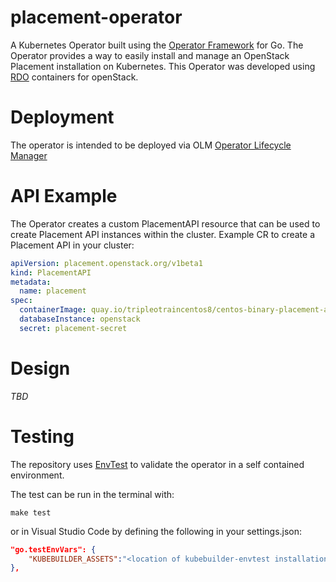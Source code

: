 # placement-operator

A Kubernetes Operator built using the [Operator Framework](https://github.com/operator-framework) for Go.
The Operator provides a way to easily install and manage an OpenStack Placement installation on Kubernetes.
This Operator was developed using [RDO](https://www.rdoproject.org/) containers for openStack.

# Deployment

The operator is intended to be deployed via OLM [Operator Lifecycle Manager](https://github.com/operator-framework/operator-lifecycle-manager)

# API Example

The Operator creates a custom PlacementAPI resource that can be used to create Placement API
instances within the cluster. Example CR to create a Placement API in your cluster:

```yaml
apiVersion: placement.openstack.org/v1beta1
kind: PlacementAPI
metadata:
  name: placement
spec:
  containerImage: quay.io/tripleotraincentos8/centos-binary-placement-api:current-tripleo
  databaseInstance: openstack
  secret: placement-secret
```

# Design
*TBD*

# Testing
The repository uses [EnvTest](https://book.kubebuilder.io/reference/envtest.html) to validate the operator in a self
contained environment.

The test can be run in the terminal with:
```shell
make test
```
or in Visual Studio Code by defining the following in your settings.json:
```json
"go.testEnvVars": {
    "KUBEBUILDER_ASSETS":"<location of kubebuilder-envtest installation>"
},
```
